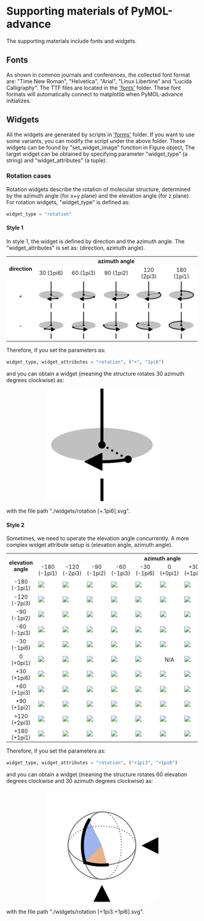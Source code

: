 # Supporting materials of PyMOL-advance
The supporting materials include fonts and widgets.

## Fonts
As shown in common journals and conferences, the collected font format are:
"Time New Roman", "Helvetica", "Arial", "Linux Libertine" and "Lucida Calligraphy".
The TTF files are located in the 
['fonts'](https://github.com/BGI-SynBio/PyMOL-advance/tree/main/mola/supp/fonts) folder.
These font formats will automatically connect to matplotlib when PyMOL-advance initializes.  

## Widgets
All the widgets are generated by scripts in 
['forms'](https://github.com/BGI-SynBio/PyMOL-advance/tree/main/forms) folder.
If you want to use some variants, you can modify the script under the above folder.
These widgets can be found by "set_widget_image" function in Figure object,
The target widget can be obtained by specifying parameter "widget_type" (a string) and "widget_attributes" (a tuple).


### Rotation cases
Rotation widgets describe the rotation of molecular structure, determined by the azimuth angle (for x+y plane) and the elevation angle (for z plane).
For rotation widgets, "widget_type" is defined as:

```python
widget_type = "rotation"
``` 

#### Style 1

In style 1, the widget is defined by direction and the azimuth angle.
The "widget_attributes" is set as: (direction, azimuth angle).

<table align="center", table-layout:fixed>
    <tr>
        <th rowspan="2">direction</th><th colspan="5">azimuth angle</th>
    </tr>
    <tr>
        <td bgcolor="#FFFFFF" bgcolor="#FFFFFF" align="center">30 (1pi6)</td>
        <td bgcolor="#FFFFFF" bgcolor="#FFFFFF" align="center">60 (1pi3)</td>
        <td bgcolor="#FFFFFF" bgcolor="#FFFFFF" align="center">90 (1pi2)</td>
        <td bgcolor="#FFFFFF" bgcolor="#FFFFFF" align="center">120 (2pi3)</td>
        <td bgcolor="#FFFFFF" bgcolor="#FFFFFF" align="center">180 (1pi1)</td>
    </tr>
    <tr>
        <td bgcolor="#FFFFFF" bgcolor="#FFFFFF" align="center">+</td>
        <td bgcolor="#FFFFFF"><img src="./widgets/rotation [+.1pi6].svg"/></td>
        <td bgcolor="#FFFFFF"><img src="./widgets/rotation [+.1pi3].svg"/></td>
        <td bgcolor="#FFFFFF"><img src="./widgets/rotation [+.1pi2].svg"/></td>
        <td bgcolor="#FFFFFF"><img src="./widgets/rotation [+.2pi3].svg"/></td>
        <td bgcolor="#FFFFFF"><img src="./widgets/rotation [+.1pi1].svg"/></td>
    </tr>
    <tr>
        <td bgcolor="#FFFFFF" bgcolor="#FFFFFF" align="center">-</td>
        <td bgcolor="#FFFFFF"><img src="./widgets/rotation [-.1pi6].svg"/></td>
        <td bgcolor="#FFFFFF"><img src="./widgets/rotation [-.1pi3].svg"/></td>
        <td bgcolor="#FFFFFF"><img src="./widgets/rotation [-.1pi2].svg"/></td>
        <td bgcolor="#FFFFFF"><img src="./widgets/rotation [-.2pi3].svg"/></td>
        <td bgcolor="#FFFFFF"><img src="./widgets/rotation [-.1pi1].svg"/></td>
    </tr>
</table>

Therefore, if you set the parameters as:

```python
widget_type, widget_attributes = "rotation", ("+", "1pi6")
``` 

and you can obtain a widget (meaning the structure rotates 30 azimuth degrees clockwise) as:

<p align="center">
    <img src="./widgets/rotation [+.1pi6].svg"/>
</p>

with the file path "./widgets/rotation \[+.1pi6\].svg".

#### Style 2

Sometimes, we need to operate the elevation angle concurrently.
A more complex widget attribute setup is (elevation angle, azimuth angle).

<table align="center" table-layout:fixed>
    <tr>
        <th rowspan="2">elevation angle</th><th colspan="11">azimuth angle</th>
    </tr>
    <tr>
        <td bgcolor="#FFFFFF" align="center">-180 (-1pi1)</td>
        <td bgcolor="#FFFFFF" align="center">-120 (-2pi3)</td>
        <td bgcolor="#FFFFFF" align="center">-90 (-1pi2)</td>
        <td bgcolor="#FFFFFF" align="center">-60 (-1pi3)</td>
        <td bgcolor="#FFFFFF" align="center">-30 (-1pi6)</td>
        <td bgcolor="#FFFFFF" align="center">0 (+0pi1)</td>
        <td bgcolor="#FFFFFF" align="center">+30 (+1pi6)</td>
        <td bgcolor="#FFFFFF" align="center">+60 (1pi3)</td>
        <td bgcolor="#FFFFFF" align="center">+90 (1pi2)</td>
        <td bgcolor="#FFFFFF" align="center">+120 (2pi3)</td>
        <td bgcolor="#FFFFFF" align="center">+180 (1pi1)</td>
    </tr>
    <tr>
        <td bgcolor="#FFFFFF" align="center">-180 (-1pi1)</td>
        <td bgcolor="#FFFFFF"><image src="./widgets/rotation [-1pi1.-1pi1].svg"/></td>
        <td bgcolor="#FFFFFF"><image src="./widgets/rotation [-1pi1.-2pi3].svg"/></td>
        <td bgcolor="#FFFFFF"><image src="./widgets/rotation [-1pi1.-1pi2].svg"/></td>
        <td bgcolor="#FFFFFF"><image src="./widgets/rotation [-1pi1.-1pi3].svg"/></td>
        <td bgcolor="#FFFFFF"><image src="./widgets/rotation [-1pi1.-1pi6].svg"/></td>
        <td bgcolor="#FFFFFF"><image src="./widgets/rotation [-1pi1.+0pi1].svg"/></td>
        <td bgcolor="#FFFFFF"><image src="./widgets/rotation [-1pi1.+1pi6].svg"/></td>
        <td bgcolor="#FFFFFF"><image src="./widgets/rotation [-1pi1.+1pi3].svg"/></td>
        <td bgcolor="#FFFFFF"><image src="./widgets/rotation [-1pi1.+1pi2].svg"/></td>
        <td bgcolor="#FFFFFF"><image src="./widgets/rotation [-1pi1.+2pi3].svg"/></td>
        <td bgcolor="#FFFFFF"><image src="./widgets/rotation [-1pi1.+1pi1].svg"/></td>
    </tr>
    <tr>
        <td bgcolor="#FFFFFF" align="center">-120 (-2pi3)</td>
        <td bgcolor="#FFFFFF"><image src="./widgets/rotation [-2pi3.-1pi1].svg"/></td>
        <td bgcolor="#FFFFFF"><image src="./widgets/rotation [-2pi3.-2pi3].svg"/></td>
        <td bgcolor="#FFFFFF"><image src="./widgets/rotation [-2pi3.-1pi2].svg"/></td>
        <td bgcolor="#FFFFFF"><image src="./widgets/rotation [-2pi3.-1pi3].svg"/></td>
        <td bgcolor="#FFFFFF"><image src="./widgets/rotation [-2pi3.-1pi6].svg"/></td>
        <td bgcolor="#FFFFFF"><image src="./widgets/rotation [-2pi3.+0pi1].svg"/></td>
        <td bgcolor="#FFFFFF"><image src="./widgets/rotation [-2pi3.+1pi6].svg"/></td>
        <td bgcolor="#FFFFFF"><image src="./widgets/rotation [-2pi3.+1pi3].svg"/></td>
        <td bgcolor="#FFFFFF"><image src="./widgets/rotation [-2pi3.+1pi2].svg"/></td>
        <td bgcolor="#FFFFFF"><image src="./widgets/rotation [-2pi3.+2pi3].svg"/></td>
        <td bgcolor="#FFFFFF"><image src="./widgets/rotation [-2pi3.+1pi1].svg"/></td>
    </tr>
    <tr>
        <td bgcolor="#FFFFFF" align="center">-90 (-1pi2)</td>
        <td bgcolor="#FFFFFF"><image src="./widgets/rotation [-1pi2.-1pi1].svg"/></td>
        <td bgcolor="#FFFFFF"><image src="./widgets/rotation [-1pi2.-2pi3].svg"/></td>
        <td bgcolor="#FFFFFF"><image src="./widgets/rotation [-1pi2.-1pi2].svg"/></td>
        <td bgcolor="#FFFFFF"><image src="./widgets/rotation [-1pi2.-1pi3].svg"/></td>
        <td bgcolor="#FFFFFF"><image src="./widgets/rotation [-1pi2.-1pi6].svg"/></td>
        <td bgcolor="#FFFFFF"><image src="./widgets/rotation [-1pi2.+0pi1].svg"/></td>
        <td bgcolor="#FFFFFF"><image src="./widgets/rotation [-1pi2.+1pi6].svg"/></td>
        <td bgcolor="#FFFFFF"><image src="./widgets/rotation [-1pi2.+1pi3].svg"/></td>
        <td bgcolor="#FFFFFF"><image src="./widgets/rotation [-1pi2.+1pi2].svg"/></td>
        <td bgcolor="#FFFFFF"><image src="./widgets/rotation [-1pi2.+2pi3].svg"/></td>
        <td bgcolor="#FFFFFF"><image src="./widgets/rotation [-1pi2.+1pi1].svg"/></td>
    </tr>
    <tr>
        <td bgcolor="#FFFFFF" align="center">-60 (-1pi3)</td>
        <td bgcolor="#FFFFFF"><image src="./widgets/rotation [-1pi3.-1pi1].svg"/></td>
        <td bgcolor="#FFFFFF"><image src="./widgets/rotation [-1pi3.-2pi3].svg"/></td>
        <td bgcolor="#FFFFFF"><image src="./widgets/rotation [-1pi3.-1pi2].svg"/></td>
        <td bgcolor="#FFFFFF"><image src="./widgets/rotation [-1pi3.-1pi3].svg"/></td>
        <td bgcolor="#FFFFFF"><image src="./widgets/rotation [-1pi3.-1pi6].svg"/></td>
        <td bgcolor="#FFFFFF"><image src="./widgets/rotation [-1pi3.+0pi1].svg"/></td>
        <td bgcolor="#FFFFFF"><image src="./widgets/rotation [-1pi3.+1pi6].svg"/></td>
        <td bgcolor="#FFFFFF"><image src="./widgets/rotation [-1pi3.+1pi3].svg"/></td>
        <td bgcolor="#FFFFFF"><image src="./widgets/rotation [-1pi3.+1pi2].svg"/></td>
        <td bgcolor="#FFFFFF"><image src="./widgets/rotation [-1pi3.+2pi3].svg"/></td>
        <td bgcolor="#FFFFFF"><image src="./widgets/rotation [-1pi3.+1pi1].svg"/></td>
    </tr>
    <tr>
        <td bgcolor="#FFFFFF" align="center">-30 (-1pi6)</td>
        <td bgcolor="#FFFFFF"><image src="./widgets/rotation [-1pi6.-1pi1].svg"/></td>
        <td bgcolor="#FFFFFF"><image src="./widgets/rotation [-1pi6.-2pi3].svg"/></td>
        <td bgcolor="#FFFFFF"><image src="./widgets/rotation [-1pi6.-1pi2].svg"/></td>
        <td bgcolor="#FFFFFF"><image src="./widgets/rotation [-1pi6.-1pi3].svg"/></td>
        <td bgcolor="#FFFFFF"><image src="./widgets/rotation [-1pi6.-1pi6].svg"/></td>
        <td bgcolor="#FFFFFF"><image src="./widgets/rotation [-1pi6.+0pi1].svg"/></td>
        <td bgcolor="#FFFFFF"><image src="./widgets/rotation [-1pi6.+1pi6].svg"/></td>
        <td bgcolor="#FFFFFF"><image src="./widgets/rotation [-1pi6.+1pi3].svg"/></td>
        <td bgcolor="#FFFFFF"><image src="./widgets/rotation [-1pi6.+1pi2].svg"/></td>
        <td bgcolor="#FFFFFF"><image src="./widgets/rotation [-1pi6.+2pi3].svg"/></td>
        <td bgcolor="#FFFFFF"><image src="./widgets/rotation [-1pi6.+1pi1].svg"/></td>
    </tr>
    <tr>
        <td bgcolor="#FFFFFF" align="center">0 (+0pi1)</td>
        <td bgcolor="#FFFFFF"><image src="./widgets/rotation [+0pi1.-1pi1].svg"/></td>
        <td bgcolor="#FFFFFF"><image src="./widgets/rotation [+0pi1.-2pi3].svg"/></td>
        <td bgcolor="#FFFFFF"><image src="./widgets/rotation [+0pi1.-1pi2].svg"/></td>
        <td bgcolor="#FFFFFF"><image src="./widgets/rotation [+0pi1.-1pi3].svg"/></td>
        <td bgcolor="#FFFFFF"><image src="./widgets/rotation [+0pi1.-1pi6].svg"/></td>
        <td bgcolor="#FFFFFF" align="center">N/A</td>
        <td bgcolor="#FFFFFF"><image src="./widgets/rotation [+0pi1.+1pi6].svg"/></td>
        <td bgcolor="#FFFFFF"><image src="./widgets/rotation [+0pi1.+1pi3].svg"/></td>
        <td bgcolor="#FFFFFF"><image src="./widgets/rotation [+0pi1.+1pi2].svg"/></td>
        <td bgcolor="#FFFFFF"><image src="./widgets/rotation [+0pi1.+2pi3].svg"/></td>
        <td bgcolor="#FFFFFF"><image src="./widgets/rotation [+0pi1.+1pi1].svg"/></td>
    </tr>
    <tr>
        <td bgcolor="#FFFFFF" align="center">+30 (+1pi6)</td>
        <td bgcolor="#FFFFFF"><image src="./widgets/rotation [+1pi6.-1pi1].svg"/></td>
        <td bgcolor="#FFFFFF"><image src="./widgets/rotation [+1pi6.-2pi3].svg"/></td>
        <td bgcolor="#FFFFFF"><image src="./widgets/rotation [+1pi6.-1pi2].svg"/></td>
        <td bgcolor="#FFFFFF"><image src="./widgets/rotation [+1pi6.-1pi3].svg"/></td>
        <td bgcolor="#FFFFFF"><image src="./widgets/rotation [+1pi6.-1pi6].svg"/></td>
        <td bgcolor="#FFFFFF"><image src="./widgets/rotation [+1pi6.+0pi1].svg"/></td>
        <td bgcolor="#FFFFFF"><image src="./widgets/rotation [+1pi6.+1pi6].svg"/></td>
        <td bgcolor="#FFFFFF"><image src="./widgets/rotation [+1pi6.+1pi3].svg"/></td>
        <td bgcolor="#FFFFFF"><image src="./widgets/rotation [+1pi6.+1pi2].svg"/></td>
        <td bgcolor="#FFFFFF"><image src="./widgets/rotation [+1pi6.+2pi3].svg"/></td>
        <td bgcolor="#FFFFFF"><image src="./widgets/rotation [+1pi6.+1pi1].svg"/></td>
    </tr>
    <tr>
        <td bgcolor="#FFFFFF" align="center">+60 (+1pi3)</td>
        <td bgcolor="#FFFFFF"><image src="./widgets/rotation [+1pi3.-1pi1].svg"/></td>
        <td bgcolor="#FFFFFF"><image src="./widgets/rotation [+1pi3.-2pi3].svg"/></td>
        <td bgcolor="#FFFFFF"><image src="./widgets/rotation [+1pi3.-1pi2].svg"/></td>
        <td bgcolor="#FFFFFF"><image src="./widgets/rotation [+1pi3.-1pi3].svg"/></td>
        <td bgcolor="#FFFFFF"><image src="./widgets/rotation [+1pi3.-1pi6].svg"/></td>
        <td bgcolor="#FFFFFF"><image src="./widgets/rotation [+1pi3.+0pi1].svg"/></td>
        <td bgcolor="#FFFFFF"><image src="./widgets/rotation [+1pi3.+1pi6].svg"/></td>
        <td bgcolor="#FFFFFF"><image src="./widgets/rotation [+1pi3.+1pi3].svg"/></td>
        <td bgcolor="#FFFFFF"><image src="./widgets/rotation [+1pi3.+1pi2].svg"/></td>
        <td bgcolor="#FFFFFF"><image src="./widgets/rotation [+1pi3.+2pi3].svg"/></td>
        <td bgcolor="#FFFFFF"><image src="./widgets/rotation [+1pi3.+1pi1].svg"/></td>
    </tr>
    <tr>
        <td bgcolor="#FFFFFF" align="center">+90 (+1pi2)</td>
        <td bgcolor="#FFFFFF"><image src="./widgets/rotation [+1pi2.-1pi1].svg"/></td>
        <td bgcolor="#FFFFFF"><image src="./widgets/rotation [+1pi2.-2pi3].svg"/></td>
        <td bgcolor="#FFFFFF"><image src="./widgets/rotation [+1pi2.-1pi2].svg"/></td>
        <td bgcolor="#FFFFFF"><image src="./widgets/rotation [+1pi2.-1pi3].svg"/></td>
        <td bgcolor="#FFFFFF"><image src="./widgets/rotation [+1pi2.-1pi6].svg"/></td>
        <td bgcolor="#FFFFFF"><image src="./widgets/rotation [+1pi2.+0pi1].svg"/></td>
        <td bgcolor="#FFFFFF"><image src="./widgets/rotation [+1pi2.+1pi6].svg"/></td>
        <td bgcolor="#FFFFFF"><image src="./widgets/rotation [+1pi2.+1pi3].svg"/></td>
        <td bgcolor="#FFFFFF"><image src="./widgets/rotation [+1pi2.+1pi2].svg"/></td>
        <td bgcolor="#FFFFFF"><image src="./widgets/rotation [+1pi2.+2pi3].svg"/></td>
        <td bgcolor="#FFFFFF"><image src="./widgets/rotation [+1pi2.+1pi1].svg"/></td>
    </tr>
    <tr>
        <td bgcolor="#FFFFFF" align="center">+120 (+2pi3)</td>
        <td bgcolor="#FFFFFF"><image src="./widgets/rotation [+2pi3.-1pi1].svg"/></td>
        <td bgcolor="#FFFFFF"><image src="./widgets/rotation [+2pi3.-2pi3].svg"/></td>
        <td bgcolor="#FFFFFF"><image src="./widgets/rotation [+2pi3.-1pi2].svg"/></td>
        <td bgcolor="#FFFFFF"><image src="./widgets/rotation [+2pi3.-1pi3].svg"/></td>
        <td bgcolor="#FFFFFF"><image src="./widgets/rotation [+2pi3.-1pi6].svg"/></td>
        <td bgcolor="#FFFFFF"><image src="./widgets/rotation [+2pi3.+0pi1].svg"/></td>
        <td bgcolor="#FFFFFF"><image src="./widgets/rotation [+2pi3.+1pi6].svg"/></td>
        <td bgcolor="#FFFFFF"><image src="./widgets/rotation [+2pi3.+1pi3].svg"/></td>
        <td bgcolor="#FFFFFF"><image src="./widgets/rotation [+2pi3.+1pi2].svg"/></td>
        <td bgcolor="#FFFFFF"><image src="./widgets/rotation [+2pi3.+2pi3].svg"/></td>
        <td bgcolor="#FFFFFF"><image src="./widgets/rotation [+2pi3.+1pi1].svg"/></td>
    </tr>
    <tr>
        <td bgcolor="#FFFFFF" align="center">+180 (+1pi1)</td>
        <td bgcolor="#FFFFFF"><image src="./widgets/rotation [+1pi1.-1pi1].svg"/></td>
        <td bgcolor="#FFFFFF"><image src="./widgets/rotation [+1pi1.-2pi3].svg"/></td>
        <td bgcolor="#FFFFFF"><image src="./widgets/rotation [+1pi1.-1pi2].svg"/></td>
        <td bgcolor="#FFFFFF"><image src="./widgets/rotation [+1pi1.-1pi3].svg"/></td>
        <td bgcolor="#FFFFFF"><image src="./widgets/rotation [+1pi1.-1pi6].svg"/></td>
        <td bgcolor="#FFFFFF"><image src="./widgets/rotation [+1pi1.+0pi1].svg"/></td>
        <td bgcolor="#FFFFFF"><image src="./widgets/rotation [+1pi1.+1pi6].svg"/></td>
        <td bgcolor="#FFFFFF"><image src="./widgets/rotation [+1pi1.+1pi3].svg"/></td>
        <td bgcolor="#FFFFFF"><image src="./widgets/rotation [+1pi1.+1pi2].svg"/></td>
        <td bgcolor="#FFFFFF"><image src="./widgets/rotation [+1pi1.+2pi3].svg"/></td>
        <td bgcolor="#FFFFFF"><image src="./widgets/rotation [+1pi1.+1pi1].svg"/></td>
    </tr>
</table>


Therefore, if you set the parameters as:

```python
widget_type, widget_attributes = "rotation", ("+1pi3", "+1pi6")
``` 

and you can obtain a widget (meaning the structure rotates 60 elevation degrees clockwise 
and 30 azimuth degrees clockwise) as:

<p align="center">
    <img src="./widgets/rotation [+1pi3.+1pi6].svg"/>
</p>

with the file path "./widgets/rotation \[+1pi3.+1pi6\].svg".